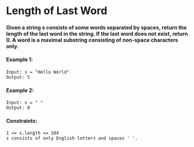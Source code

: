 # Length of Last Word

#### Given a string s consists of some words separated by spaces, return the length of the last word in the string. If the last word does not exist, return 0. A word is a maximal substring consisting of non-space characters only.
 
#### Example 1:

    Input: s = "Hello World"
    Output: 5

#### Example 2:

    Input: s = " "
    Output: 0

 

#### Constraints:

    1 <= s.length <= 104
    s consists of only English letters and spaces ' '.

